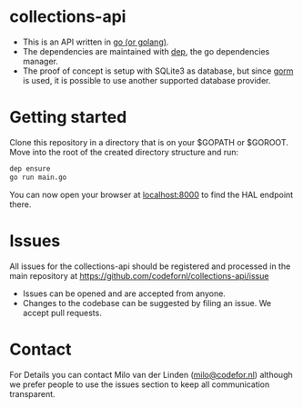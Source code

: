 # collections-api

* This is an API written in [go (or golang)](https://https://golang.org/).
* The dependencies are maintained with [dep](https://golang.github.io/dep/), the go dependencies manager.
* The proof of concept is setup with SQLite3 as database, but since [gorm](https://gorm.io) is used, it is possible to use another supported database provider.

# Getting started

Clone this repository in a directory that is on your $GOPATH or $GOROOT. Move into the root of the created directory structure and run:

```bash
dep ensure
go run main.go
```

You can now open your browser at [localhost:8000](http://localhost:8000) to find the HAL endpoint there.

# Issues
All issues for the collections-api should be registered and processed in the main repository at https://github.com/codefornl/collections-api/issue

- Issues can be opened and are accepted from anyone.
- Changes to the codebase can be suggested by filing an issue. We accept pull requests.

# Contact

For Details you can contact Milo van der Linden (milo@codefor.nl) although we prefer people to use the issues section to keep all communication transparent.
    
